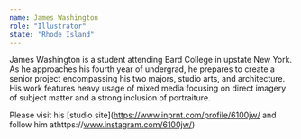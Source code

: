 ```yaml
---
name: James Washington
role: "Illustrator"
state: "Rhode Island"
---
```


James Washington is a student attending Bard College in upstate New
York. As he approaches his fourth year of undergrad, he prepares to
create a senior project encompassing his two majors, studio arts, and
architecture. His work features heavy usage of mixed media focusing on
direct imagery of subject matter and a strong inclusion of portraiture.

Please visit his [studio site](https://www.inprnt.com/profile/6100jw/
and follow him athttps://www.instagram.com/6100jw/)
